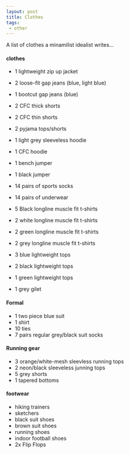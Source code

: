 ```yaml
---
layout: post
title: Clothes
tags: 
 - other
---
```


A list of clothes a minamilist idealist writes...

#### clothes

+ 1 lightweight zip up jacket
       
+ 2 loose-fit gap jeans (blue, light blue)
+ 1 bootcut gap jeans (blue)	
+ 2 CFC thick shorts
+ 2 CFC thin shorts
+ 2 pyjama tops/shorts

+ 1 light grey sleeveless hoodie
+ 1 CFC hoodie
+ 1 bench jumper
+ 1 black jumper
    
+ 14 pairs of sports socks

+ 14 pairs of underwear
    
+ 5 Black longline muscle fit t-shirts
+ 2 white longline muscle fit t-shirts
+ 2 green longline muscle fit t-shirts
+ 2 grey longline muscle fit t-shirts

+ 3 blue lightweight tops
+ 2 black lightweight tops
+ 1 green lightweight tops
+ 1 grey gilet
	
#### Formal

+ 1 two piece blue suit 
+ 1 shirt
+ 10 ties
+ 7 pairs regular grey/black suit socks	
	
#### Running gear

+ 3 orange/white-mesh sleevless running tops
+ 2 neon/black sleeveless junning tops
+ 5 grey shorts
+ 1 tapered bottoms
    
#### footwear 
+ hiking trainers
+ sketchers
+ black suit shoes
+ brown suit shoes
+ running shoes
+ indoor football shoes
+ 2x Flip Flops
